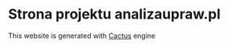 # Strona projektu analizaupraw.pl

This website is generated with [Cactus](https://github.com/koenbok/Cactus) engine
